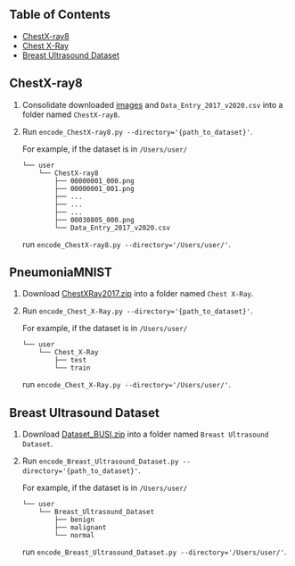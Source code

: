 ## Table of Contents

- [ChestX-ray8](#chestx-ray8)
- [Chest X-Ray](#chest_x-ray)
- [Breast Ultrasound Dataset](#breast-ultrasound-dataset)

## ChestX-ray8

1. Consolidate downloaded [images](https://nihcc.app.box.com/v/ChestXray-NIHCC) and `Data_Entry_2017_v2020.csv` into a folder named `ChestX-ray8`.
2. Run `encode_ChestX-ray8.py --directory='{path_to_dataset}'`.

   For example, if the dataset is in `/Users/user/`

   ```
   └── user
       └── ChestX-ray8
           ├── 00000001_000.png
           ├── 00000001_001.png
           ├── ...
           ├── ...
           ├── ...
           ├── 00030805_000.png
           └── Data_Entry_2017_v2020.csv
   ```

   run `encode_ChestX-ray8.py --directory='/Users/user/'`.
   
## PneumoniaMNIST

1. Download [ChestXRay2017.zip](https://data.mendeley.com/datasets/rscbjbr9sj/2) into a folder named `Chest X-Ray`.
2. Run `encode_Chest_X-Ray.py --directory='{path_to_dataset}'`.

   For example, if the dataset is in `/Users/user/`

   ```
   └── user
       └── Chest_X-Ray
           ├── test
           └── train
   ```

   run `encode_Chest_X-Ray.py --directory='/Users/user/'`.

## Breast Ultrasound Dataset

1. Download [Dataset_BUSI.zip](https://scholar.cu.edu.eg/?q=afahmy/pages/dataset) into a folder named `Breast Ultrasound Dataset`.
2. Run `encode_Breast_Ultrasound_Dataset.py --directory='{path_to_dataset}'`.

   For example, if the dataset is in `/Users/user/`

   ```
   └── user
       └── Breast_Ultrasound_Dataset
           ├── benign
           ├── malignant
           └── normal
   ```

   run `encode_Breast_Ultrasound_Dataset.py --directory='/Users/user/'`.
   
